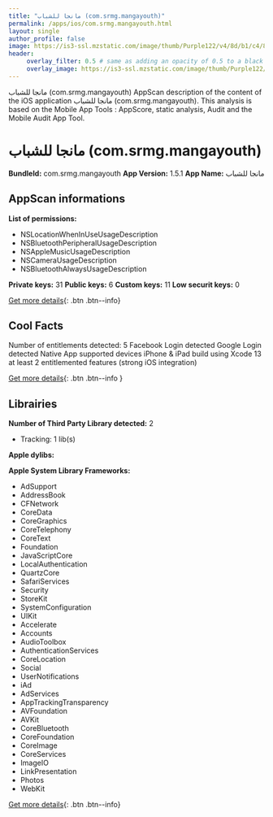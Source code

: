 ```yaml
---
title: "مانجا للشباب (com.srmg.mangayouth)"
permalink: /apps/ios/com.srmg.mangayouth.html
layout: single
author_profile: false
image: https://is3-ssl.mzstatic.com/image/thumb/Purple122/v4/8d/b1/c4/8db1c401-aa49-19c2-774c-767ad5315310/AppIcon-0-1x_U007emarketing-0-7-0-85-220.png/512x512bb.jpg
header: 
     overlay_filter: 0.5 # same as adding an opacity of 0.5 to a black background
     overlay_image: https://is3-ssl.mzstatic.com/image/thumb/Purple122/v4/8d/b1/c4/8db1c401-aa49-19c2-774c-767ad5315310/AppIcon-0-1x_U007emarketing-0-7-0-85-220.png/512x512bb.jpg
---
```

مانجا للشباب (com.srmg.mangayouth) AppScan description of the content of the iOS application مانجا للشباب (com.srmg.mangayouth). This analysis is based on the Mobile App Tools : AppScore, static analysis, Audit and the Mobile Audit App Tool.

# مانجا للشباب (com.srmg.mangayouth)

**BundleId:** com.srmg.mangayouth
**App Version:** 1.5.1
**App Name:** مانجا للشباب


## AppScan informations 

**List of permissions:** 
- NSLocationWhenInUseUsageDescription
- NSBluetoothPeripheralUsageDescription
- NSAppleMusicUsageDescription
- NSCameraUsageDescription
- NSBluetoothAlwaysUsageDescription
  
  
**Private keys:** 31
**Public keys:** 6
**Custom keys:** 11
**Low securit keys:** 0
  
[Get more details](/pricing.html){: .btn .btn--info}

## Cool Facts

Number of entitlements detected: 5
Facebook Login detected
Google Login detected
Native App
supported devices iPhone & iPad
build using Xcode 13
at least 2 entitlemented features (strong iOS integration)
  
[Get more details](/pricing.html){: .btn .btn--info }

## Librairies 
**Number of Third Party Library detected:** 2
- Tracking: 1 lib(s)


**Apple dylibs:**


**Apple System Library Frameworks:**
- AdSupport
- AddressBook
- CFNetwork
- CoreData
- CoreGraphics
- CoreTelephony
- CoreText
- Foundation
- JavaScriptCore
- LocalAuthentication
- QuartzCore
- SafariServices
- Security
- StoreKit
- SystemConfiguration
- UIKit
- Accelerate
- Accounts
- AudioToolbox
- AuthenticationServices
- CoreLocation
- Social
- UserNotifications
- iAd
- AdServices
- AppTrackingTransparency
- AVFoundation
- AVKit
- CoreBluetooth
- CoreFoundation
- CoreImage
- CoreServices
- ImageIO
- LinkPresentation
- Photos
- WebKit


  
[Get more details](/pricing.html){: .btn .btn--info}

